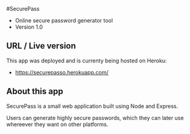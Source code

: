 #SecurePass
- Online secure password generator tool
- Version 1.0

## URL / Live version
This app was deployed and is currenty being hosted on Heroku:
-  https://securepasso.herokuapp.com/

## About this app
SecurePass is a small web application built using Node and Express.

Users can generate highly secure passwords, which they can later use whereever they want on other platforms.
